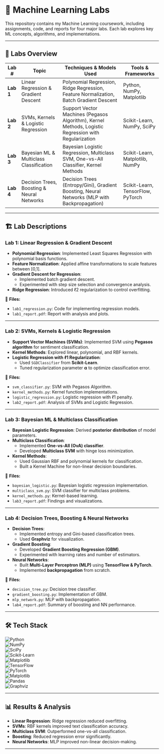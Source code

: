 # 🚀 Machine Learning Labs  
This repository contains my Machine Learning coursework, including assignments, code, and reports for four major labs. Each lab explores key ML concepts, algorithms, and implementations.

---

## 🔹 Labs Overview  

| **Lab #** | **Topic** | **Techniques & Models Used** | **Tools & Frameworks** |
|-----------|----------|-----------------------------|------------------------|
| **Lab 1** | Linear Regression & Gradient Descent | Polynomial Regression, Ridge Regression, Feature Normalization, Batch Gradient Descent | Python, NumPy, Matplotlib |
| **Lab 2** | SVMs, Kernels & Logistic Regression | Support Vector Machines (Pegasos Algorithm), Kernel Methods, Logistic Regression with Regularization | Scikit-Learn, NumPy, SciPy |
| **Lab 3** | Bayesian ML & Multiclass Classification | Bayesian Logistic Regression, Multiclass SVM, One-vs-All Classifier, Kernel Methods | Scikit-Learn, Matplotlib, NumPy |
| **Lab 4** | Decision Trees, Boosting & Neural Networks | Decision Trees (Entropy/Gini), Gradient Boosting, Neural Networks (MLP with Backpropagation) | Scikit-Learn, TensorFlow, PyTorch |

---

## 🏗️ Lab Descriptions  

### **Lab 1: Linear Regression & Gradient Descent**  
- **Polynomial Regression**: Implemented Least Squares Regression with polynomial basis functions.  
- **Feature Normalization**: Applied affine transformations to scale features between [0,1].  
- **Gradient Descent for Regression**:  
  - Implemented batch gradient descent.  
  - Experimented with step size selection and convergence analysis.  
- **Ridge Regression**: Introduced ℓ2 regularization to control overfitting.  

📂 **Files:**  
- `lab1_regression.py`: Code for implementing regression models.  
- `lab1_report.pdf`: Report with analysis and plots.  

---

### **Lab 2: SVMs, Kernels & Logistic Regression**  
- **Support Vector Machines (SVMs)**: Implemented SVM using **Pegasos algorithm** for sentiment classification.  
- **Kernel Methods**: Explored linear, polynomial, and RBF kernels.  
- **Logistic Regression with ℓ1 Regularization**:  
  - Used `SGDClassifier` from **Scikit-Learn**.  
  - Tuned regularization parameter **α** to optimize classification error.  

📂 **Files:**  
- `svm_classifier.py`: SVM with Pegasos Algorithm.  
- `kernel_methods.py`: Kernel function implementations.  
- `logistic_regression.py`: Logistic regression with ℓ1 penalty.  
- `lab2_report.pdf`: Analysis of SVMs and Logistic Regression.  

---

### **Lab 3: Bayesian ML & Multiclass Classification**  
- **Bayesian Logistic Regression**: Derived **posterior distribution** of model parameters.  
- **Multiclass Classification**:  
  - Implemented **One-vs-All (OvA) classifier**.  
  - Developed **Multiclass SVM** with hinge loss minimization.  
- **Kernel Methods**:  
  - Used Gaussian RBF and polynomial kernels for classification.  
  - Built a Kernel Machine for non-linear decision boundaries.  

📂 **Files:**  
- `bayesian_logistic.py`: Bayesian logistic regression implementation.  
- `multiclass_svm.py`: SVM classifier for multiclass problems.  
- `kernel_methods.py`: Kernel-based learning.  
- `lab3_report.pdf`: Findings and visualizations.  

---

### **Lab 4: Decision Trees, Boosting & Neural Networks**  
- **Decision Trees**:  
  - Implemented entropy and Gini-based classification trees.  
  - Used **Graphviz** for visualization.  
- **Gradient Boosting**:  
  - Developed **Gradient Boosting Regression (GBM)**.  
  - Experimented with learning rates and number of estimators.  
- **Neural Networks**:  
  - Built **Multi-Layer Perceptron (MLP)** using **TensorFlow & PyTorch**.  
  - Implemented **backpropagation** from scratch.  

📂 **Files:**  
- `decision_tree.py`: Decision tree classifier.  
- `gradient_boosting.py`: Implementation of GBM.  
- `mlp_network.py`: MLP with backpropagation.  
- `lab4_report.pdf`: Summary of boosting and NN performance.  

---

## 🛠 Tech Stack  

![Python](https://img.shields.io/badge/Python-3776AB?style=for-the-badge&logo=python&logoColor=white)  
![NumPy](https://img.shields.io/badge/NumPy-013243?style=for-the-badge&logo=numpy&logoColor=white)  
![SciPy](https://img.shields.io/badge/SciPy-8CAAE6?style=for-the-badge&logo=scipy&logoColor=white)  
![Scikit-Learn](https://img.shields.io/badge/Scikit--Learn-F7931E?style=for-the-badge&logo=scikitlearn&logoColor=white)  
![Matplotlib](https://img.shields.io/badge/Matplotlib-11557C?style=for-the-badge&logo=matplotlib&logoColor=white)  
![TensorFlow](https://img.shields.io/badge/TensorFlow-FF6F00?style=for-the-badge&logo=tensorflow&logoColor=white)  
![PyTorch](https://img.shields.io/badge/PyTorch-EE4C2C?style=for-the-badge&logo=pytorch&logoColor=white)  
![Matplotlib](https://img.shields.io/badge/Matplotlib-11557C?style=for-the-badge&logo=matplotlib&logoColor=white)  
![Pandas](https://img.shields.io/badge/Pandas-150458?style=for-the-badge&logo=pandas&logoColor=white)  
![Graphviz](https://img.shields.io/badge/Graphviz-2596BE?style=for-the-badge&logo=graphviz&logoColor=white)  

---

## 📊 Results & Analysis  
- **Linear Regression**: Ridge regression reduced overfitting.  
- **SVMs**: RBF kernels improved text classification accuracy.  
- **Multiclass SVM**: Outperformed one-vs-all classification.  
- **Boosting**: Reduced regression error significantly.  
- **Neural Networks**: MLP improved non-linear decision-making.  

---

